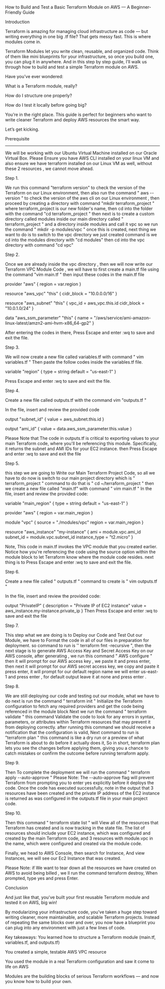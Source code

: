 How to Build and Test a Basic Terraform Module on AWS — A Beginner-Friendly Guide

Introduction

Terraform is amazing for managing cloud infrastructure as code — but writing everything in one big .tf file? That gets messy fast. 
This is where modules come in.

Terraform Modules let you write clean, reusable, and organized code. Think of them like mini blueprints for your infrastructure, so  once you build one, you can plug it in anywhere.
 And in this step by step guide, I’ll walk us through how to build and test a simple Terraform module on AWS.

Have you’ve ever wondered:

What is a Terraform module, really?

How do I structure one properly?

How do I test it locally before going big?

You’re in the right place. This guide is perfect for beginners who want to write cleaner Terraform and deploy AWS resources the smart way.

Let’s get kicking.

Prerequisite
*********** 

We will be working with our Ubuntu Virtual Machine installed on our Oracle Virtual Box. Please Ensure you have AWS CLI installed on your linux VM and also ensure we have terraform installed on our Linux VM as well, without these 2 resources , we cannot move ahead.


Step 1.

We run this command "terraform version" to check the version of the Terraform on our Linux environment, then also run the command " aws --version " to check the version of the aws cli on our Linux environment , then proceed by creating a directory with command  "mkdir terraform_project " where terraform_project is our new folder's name, then cd into the folder with the command "cd terraform_project " then next is to create a custom directory called modules inside our main directory called " terraform_project " and a directory inside modules and call it vpc so we run the command " mkdir -p modules/vpc " once this is created, next thing we want to do is to switch to the vpc directory we just created command is we cd into the modules directory with "cd modules" then cd into the vpc directory with command "cd vpc"


Step 2.

Once we are already inside the vpc directory , then we will now write our Terraform VPC Module Code  , we will have to first create a main.tf file using the command "vim main.tf " then input these codes in the main.tf file

provider "aws" {
  region = var.region
}

resource "aws_vpc" "this" {
  cidr_block = "10.0.0.0/16"
}

resource "aws_subnet" "this" {
  vpc_id     = aws_vpc.this.id
  cidr_block = "10.0.1.0/24"
}

data "aws_ssm_parameter" "this" {
  name = "/aws/service/ami-amazon-linux-latest/amzn2-ami-hvm-x86_64-gp2"
}

After entering the codes in there, Press Escape and enter :wq to save and exit the file.


Step 3.

We will now create a new file called variables.tf with command " vim variables.tf "
 Then paste the follow codes inside the variables.tf file.

variable "region" {
  type    = string
  default = "us-east-1"
}

Press Escape and enter :wq to save and exit the file.


Step 4.

Create a new file called outputs.tf with the command vim "outputs.tf "

In the file, insert and review the provided code

output "subnet_id" {
  value = aws_subnet.this.id
}

output "ami_id" {
  value = data.aws_ssm_parameter.this.value
}


Please Note that  The code in outputs.tf is critical to exporting values to your main Terraform code, where you'll be referencing this module. Specifically, it returns the subnet and AMI IDs for your EC2 instance.
then Press Escape and enter :wq to save and exit the file



Step 5.

this step we are going to Write our Main Terraform Project Code, so all we have to do now is switch to our main project directory which is " terraform_project " command to do that is " cd ~/terraform_project "  then we create a new file called  "main.tf" with command " vim main.tf " In the file, insert and review the provided code:

variable "main_region" {
  type    = string
  default = "us-east-1"
}

provider "aws" {
  region = var.main_region
}

module "vpc" {
  source = "./modules/vpc"
  region = var.main_region
}

resource "aws_instance" "my-instance" {
  ami           = module.vpc.ami_id
  subnet_id     = module.vpc.subnet_id
  instance_type = "t2.micro"
}


Note, This code in main.tf invokes the VPC module that you created earlier. Notice how you're referencing the code using the source option within the module block to let Terraform know where the module code resides.
next thing is to Press Escape and enter :wq to save and exit the file.




Step 6. 

Create a new file called " outputs.tf "  command to create is " vim outputs.tf "

In the file, insert and review the provided code:


output "PrivateIP" {
  description = "Private IP of EC2 instance"
  value       = aws_instance.my-instance.private_ip
}
Then Press Escape and enter :wq to save and exit the file




Step 7.

This step what we are doing is to Deploy our Code and Test Out our Module, we have to Format the code in all of our files in preparation for deployment. so command to run is '' terraform fmt -recursive ", then the next stage is to generate AWS Access Key and Secret Access Key on our AWS console, after generating , we run this command " AWS configure " then it will prompt for our AWS access key , we paste it and press enter, then next it will prompt for our AWS secret access key, we copy and paste it press enter, it will prompt for our default region name we will enter us-east-1 and press enter , for default output leave it at none and press enter .




Step 8.

We are still deploying our code and testing out our module, what we have to do next is run the command " terraform init " Initialize the Terraform configuration to fetch any required providers and get the code being referenced in the module block 
 Next we run the command " terraform validate " this command  Validate the code to look for any errors in syntax, parameters, or attributes within Terraform resources that may prevent it from deploying correctly. after running this command we should receive a notification that the configuration is valid,  Next command to run is "terraform plan " this command  is like a dry run or a preview of what Terraform is about to do before it actually does it, So in short, terraform plan lets you see the changes before applying them, giving you a chance to catch mistakes or confirm the outcome before running terraform apply.

Step 9.


Then To complete the deployment we will run the command " terraform apply --auto-approve " 
Please Note: The --auto-approve flag will prevent Terraform from prompting you to enter yes explicitly before it deploys the code.
 Once the code has executed successfully, note in the output that 3 resources have been created and the private IP address of the EC2 instance is returned as was configured in the outputs.tf file in your main project code.


Step 10.



Then this command " terraform state list " will View all of the resources that Terraform has created and is now tracking in the state file.
The list of resources should include your EC2 instance, which was configured and created by the main Terraform code, and 3 resources with module.vpc in the name, which were configured and created via the module code.


Finally, we head to AWS Console, then search for Instance, And view Instances, we will see our Ec2 Instance that was created.


Please Note: if We want to tear down all the resources we have created on AWS to avoid being billed , we ll run the command terraform destroy, When prompted, type yes and press Enter.


Conclusion

And just like that, you've built your first reusable Terraform module and tested it on AWS, big win! 

By modularizing your infrastructure code, you’ve taken a huge step toward writing cleaner, more maintainable, and scalable Terraform projects. Instead of repeating the same blocks over and over, you now have a blueprint you can plug into any environment with just a few lines of code.

 Key takeaways:
You learned how to structure a Terraform module (main.tf, variables.tf, and outputs.tf)

You created a simple, testable AWS VPC resource

You used the module in a real Terraform configuration and saw it come to life on AWS

Modules are the building blocks of serious Terraform workflows — and now you know how to build your own.






